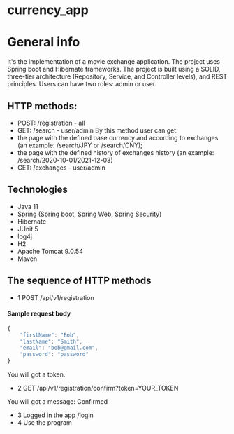 # currency_app
# General info
It's the implementation of a movie exchange application. The project uses Spring boot and Hibernate frameworks. 
The project is built using a SOLID, three-tier architecture (Repository, Service, and Controller levels), and REST principles. 
Users can have two roles: admin or user. 


## HTTP methods: 
* POST: /registration - all
* GET: /search - user/admin
By this method user can get:
* the page with the defined base currency and according to exchanges (an example: /search/JPY or /search/CNY);
* the page with the defined history of exchanges history (an example: /search/2020-10-01/2021-12-03)
* GET: /exchanges - user/admin

## Technologies
* Java 11
* Spring (Spring boot, Spring Web, Spring Security)
* Hibernate
* JUnit 5
* log4j
* H2
* Apache Tomcat 9.0.54
* Maven

## The sequence of HTTP methods
* 1 POST /api/v1/registration
#### Sample request body
```javascript
{
    "firstName": "Bob",
    "lastName": "Smith",
    "email": "bob@gmail.com",
    "password": "password"
}
```
You will got a token.
* 2 GET /api/v1/registration/confirm?token=YOUR_TOKEN

You will got a message: Confirmed
* 3 Logged in the app /login
* 4 Use the program
